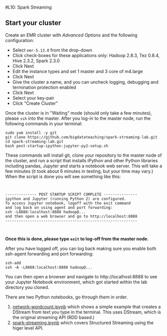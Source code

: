 #L10: Spark Streaming

## Start your cluster

Create an EMR cluster with *Advanced Options* and the following configuration:

* Select `emr-5.13.0` from the drop-down
* Click check-boxes for these applications only: Hadoop 2.8.3, Tez 0.8.4, Hive 2.3.2, Spark 2.3.0
* Click Next
* Edit the instance types and set 1 master and 3 core of m4.large 
* Click Next
* Give the cluster a name, and you can uncheck logging, debugging and termination protection enabled
* Click Next
* Select your key-pair
* Click "Create Cluster"

Once the cluster is in "Waiting" mode (should only take a few minutes), please `ssh` into the master. After you log-in to the master node, run the following commands in your terminal:


```
sudo yum install -y git
git clone https://github.com/bigdatateaching/spark-streaming-lab.git
cd spark-streaming-lab.git
bash post-startup-ipython-jupyter-py2-setup.sh 
```

These commands will install git, clone your repository to the master node of the cluster, and run a script that installs iPython and other Python libraries including pandas, Jupyter and starts a notebook web server. This will take a few minutes (it took about 6 minutes in testing, but your time may vary.) When the script is done you will see something like this:

```


-------------- POST STARTUP SCRIPT COMPLETE ---------------
ipython and Jupyter (running Python 2) are configured.
To access Jupyter notebook, logoff with the exit command
and log back on using agent and port forwarding:
ssh -L8888:localhost:8888 hadoop@...
and then open a web browser and go to http://localhost:8888
-----------------------------------------------------------



```
**Once this is done, please type `exit` to log-off from the master node.**

After you have logged off, you can log back making sure you enable both ssh-agent forwarding and port forwarding:

```
ssh-add
ssh -A -L8888:localhost:8888 hadoop@...
``` 

You can then open a browser and navigate to http://localhost:8888 to see your Jupyter Notebook environment, which got started within the lab directory you cloned. 

There are two Python notebooks, go through them in order.
1. [network-wordcount.ipynb](network-wordcount.ipynb) which shows a simple example that creates a DStream from text you type in the terminal. This uses DStream, which is the original streaming API (RDD based.)
2. [spark-streaming.ipynb](spark-streaming.ipynb) which covers Structured Streaming using the higer level API.


